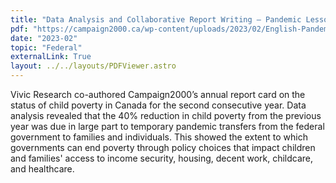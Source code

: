 ```yaml
---
title: "Data Analysis and Collaborative Report Writing – Pandemic Lessons: Ending Child and Family Poverty is Possible"
pdf: "https://campaign2000.ca/wp-content/uploads/2023/02/English-Pandemic-Lessons_Ending-Child-and-Family-Poverty-is-Possible_2022-National-Report-Card-on-Child-and-Family-Poverty.pdf"
date: "2023-02"
topic: "Federal"
externalLink: True
layout: ../../layouts/PDFViewer.astro
---
```


Vivic Research co-authored Campaign2000’s annual report card on the status of child poverty in Canada for the second consecutive year. Data analysis revealed that the 40% reduction in child poverty from the previous year was due in large part to temporary pandemic transfers from the federal government to families and individuals. This showed the extent to which governments can end poverty through policy choices that impact children and families' access to income security, housing, decent work, childcare, and healthcare.